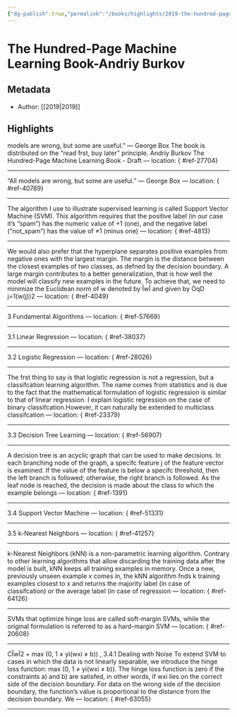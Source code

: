 ```yaml
---
{"dg-publish":true,"permalink":"/books/highlights/2019-the-hundred-page-machine-learning-book-andriy-burkov/"}
---
```


# The Hundred-Page Machine Learning Book-Andriy Burkov
## Metadata
* Author: [[2019\|2019]]

## Highlights
models are wrong, but some are useful.” — George Box The book is distributed on the “read frst, buy later” principle. Andriy Burkov The Hundred-Page Machine Learning Book - Draft — location: []()
{ #ref-27704}


---
“All models are wrong, but some are useful.” — George Box — location: []()
{ #ref-40789}


---
The algorithm I use to illustrate supervised learning is called Support Vector Machine (SVM). This algorithm requires that the positive label (in our case it’s “spam”) has the numeric value of +1 (one), and the negative label (“not_spam”) has the value of ≠1 (minus one) — location: []()
{ #ref-4813}


---
We would also prefer that the hyperplane separates positive examples from negative ones with the largest margin. The margin is the distance between the closest examples of two classes, as defned by the decision boundary. A large margin contributes to a better generalization, that is how well the model will classify new examples in the future. To achieve that, we need to minimize the Euclidean norm of w denoted by ÎwÎ and given by ÒqD j=1(w(j))2 — location: []()
{ #ref-4049}


---
3 Fundamental Algorithms — location: []()
{ #ref-57669}


---
3.1 Linear Regression — location: []()
{ #ref-38037}


---
3.2 Logistic Regression — location: []()
{ #ref-28026}


---
The frst thing to say is that logistic regression is not a regression, but a classifcation learning algorithm. The name comes from statistics and is due to the fact that the mathematical formulation of logistic regression is similar to that of linear regression. I explain logistic regression on the case of binary classifcation.However, it can naturally be extended to multiclass classifcation — location: []()
{ #ref-23379}


---
3.3 Decision Tree Learning — location: []()
{ #ref-56907}


---
A decision tree is an acyclic graph that can be used to make decisions. In each branching node of the graph, a specifc feature j of the feature vector is examined. If the value of the feature is below a specifc threshold, then the left branch is followed; otherwise, the right branch is followed. As the leaf node is reached, the decision is made about the class to which the example belongs — location: []()
{ #ref-1391}


---
3.4 Support Vector Machine — location: []()
{ #ref-51331}


---
3.5 k-Nearest Neighbors — location: []()
{ #ref-41257}


---
k-Nearest Neighbors (kNN) is a non-parametric learning algorithm. Contrary to other learning algorithms that allow discarding the training data after the model is built, kNN keeps all training examples in memory. Once a new, previously unseen example x comes in, the kNN algorithm fnds k training examples closest to x and returns the majority label (in case of classifcation) or the average label (in case of regression — location: []()
{ #ref-64126}


---
SVMs that optimize hinge loss are called soft-margin SVMs, while the original formulation is referred to as a hard-margin SVM — location: []()
{ #ref-20608}


---
CÎwÎ2 + max (0, 1 ≠ yi(wxi ≠ b)) , 3.4.1 Dealing with Noise To extend SVM to cases in which the data is not linearly separable, we introduce the hinge loss function: max (0, 1 ≠ yi(wxi ≠ b)). The hinge loss function is zero if the constraints a) and b) are satisfed, in other words, if wxi lies on the correct side of the decision boundary. For data on the wrong side of the decision boundary, the function’s value is proportional to the distance from the decision boundary. We — location: []()
{ #ref-63055}


---
